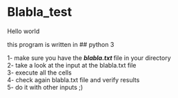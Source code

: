 # Blabla_test

Hello world 

this program is written in ## python 3

1- make sure you have the <b>*blabla.txt* </b>file in your directory  
2- take a look at the input at the blabla.txt file  
3- execute all the cells   
4- check again blabla.txt file and verify results   
5- do it with other inputs ;)  
